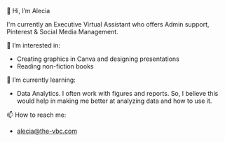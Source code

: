 👋 Hi, I’m Alecia

I'm currently an Executive Virtual Assistant who offers Admin support, Pinterest & Social Media Management. 

👀 I’m interested in:
- Creating graphics in Canva and designing presentations
- Reading non-fiction books

🌱 I’m currently learning:
- Data Analytics. I often work with figures and reports. So, I believe this would help in making me better at analyzing data and how to use it.

📫 How to reach me:
- alecia@the-vbc.com

<!---
Aleciah2024/Aleciah2024 is a ✨ special ✨ repository because its `README.md` (this file) appears on your GitHub profile.
You can click the Preview link to take a look at your changes.
--->
